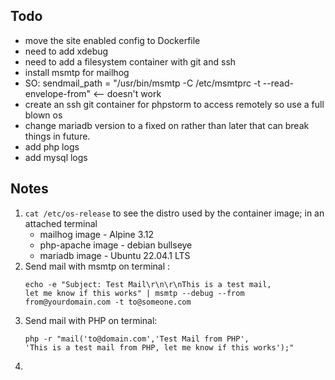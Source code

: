 ## Todo

- move the site enabled config to Dockerfile
- need to add xdebug
- need to add a filesystem container with git and ssh
- install msmtp for mailhog
- SO: sendmail_path = "/usr/bin/msmtp -C /etc/msmtprc -t --read-envelope-from" <-- doesn't work
- create an ssh git container for phpstorm to access remotely so use a full blown os
- change mariadb version to a fixed on rather than later that can break things in future.
- add php logs
- add mysql logs


## Notes
1. `cat /etc/os-release` to see the distro used by the container image; in an attached terminal
    - mailhog image - Alpine 3.12
    - php-apache image - debian bullseye
    - mariadb image - Ubuntu 22.04.1 LTS
2. Send mail with msmtp on terminal :
    ```console    
    echo -e "Subject: Test Mail\r\n\r\nThis is a test mail, 
    let me know if this works" | msmtp --debug --from from@yourdomain.com -t to@someone.com
    ```
3. Send mail with PHP on terminal: 
    ```console    
    php -r "mail('to@domain.com','Test Mail from PHP', 
    'This is a test mail from PHP, let me know if this works');"
    ```
4.